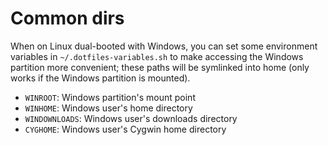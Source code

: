 Common dirs
===========

When on Linux dual-booted with Windows, you can set some environment
variables in `~/.dotfiles-variables.sh` to make accessing the Windows
partition more convenient; these paths will be symlinked into home
(only works if the Windows partition is mounted).

- `WINROOT`: Windows partition's mount point
- `WINHOME`: Windows user's home directory
- `WINDOWNLOADS`: Windows user's downloads directory
- `CYGHOME`: Windows user's Cygwin home directory

